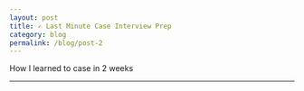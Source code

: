 ```yaml
---
layout: post
title: ✍️ Last Minute Case Interview Prep
category: blog
permalink: /blog/post-2
---
```


How I learned to case in 2 weeks 

----

